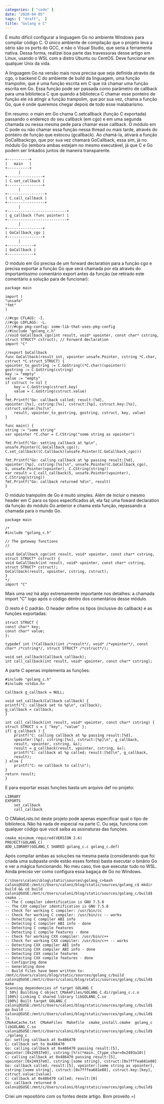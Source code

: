 ```yaml
---
categories: [ "code" ]
date: "2020-04-05"
tags: [ "draft",  ]
title: "Golang e C"
---
```

É muito difícil configurar a linguagem Go no ambiente Windows para
compilar código C. O único ambiente de compilação que o projeto
leva a sério são os ports do GCC, e não o Visual Studio, que seria
a ferramenta nativa. Dessa forma, realizei boa parte das travessuras
desse artigo em Linux, usando o WSL com a distro Ubuntu ou CentOS. Deve
funcionar em qualquer Unix da vida.

A linguagem Go na versão mais nova precisa que seja definida através
da cgo, o backend C do ambiente de build da linguagem, uma função
trampolim, que é uma função escrita em C que irá chamar uma função
escrita em Go. Essa função pode ser passada como parâmetro de callback
para uma biblioteca C que quando a biblioteca C chamar esse ponteiro de
função ele irá atingir a função trampolim, que por sua vez, chama a
função Go, que é onde queremos chegar depois de todo esse malabarismo.

Em resumo: o main em Go chama C.setcallback (função C exportada)
passando o endereço do seu callback (em cgo) e em uma segunda chamada
ou nessa mesma pede para chamar esse callback. O módulo em C pode
ou não chamar essa função nessa thread ou mais tarde, através do
ponteiro de função que estocou (gcallback). Ao chamá-la, ativará a
função GoCallbackcgo, que por sua vez chamará GoCallback, essa sim,
já no módulo Go (embora ambas estejam no mesmo executável, já que
C e Go podem ser linkados juntos de maneira transparente.

    +----------+
    |   main   |
    +----------+
          |
    +----------------+
    | C.set_callback |
    +----------------+
          |
    +-----------------+
    | C.call_callback |
    +-----------------+
          |
    +---------------------------+
    | g_callback (func pointer) |
    +---------------------------+
          |
    +----------------+
    | GoCallback_cgo |
    +----------------+
          |
    +------------+
    | GoCallback |
    +------------+

O módulo em Go precisa de um forward declaration para a função cgo
e precisa exportar a função Go que será chamada por ela através do
importantíssimo comentário export antes da função (se retirado este
comentário a solução para de funcionar):

    package main
    
    import (
	"unsafe"
	"fmt"
    )
    
    //#cgo CFLAGS: -I.
    //#cgo LDFLAGS: -L.
    ////#cgo pkg-config: some-lib-that-uses-pkg-config
    //#include "golang_c.h"
    //void GoCallback_cgo(int result, void* vpointer, const char* cstring,
    struct STRUCT* cstruct); // Forward declaration
    import "C"
    
    //export GoCallback
    func GoCallback(result int, vpointer unsafe.Pointer, cstring *C.char,
    cstruct *C.struct_STRUCT) {
	vpointer_to_gostring := C.GoString((*C.char)(vpointer))
	gostring := C.GoString(cstring)
	key := "empty"
	value := "empty"
	if cstruct != nil {
	    key = C.GoString(cstruct.key)
	    value = C.GoString(cstruct.value)
	}
	fmt.Printf("Go: callback called; result:[%d],
	vpointer:[%s], cstring:[%s], cstruct:[%p], cstruct.key:[%s],
	cstruct.value:[%s]\n",
	    result, vpointer_to_gostring, gostring, cstruct, key, value)
    }
    
    func main() {
	string := "some string"
	var vpointer *C.char = C.CString("some string as vpointer")
    
	fmt.Printf("Go: setting callback at %p\n",
	unsafe.Pointer(C.GoCallback_cgo));
	C.set_callback((C.Callback)(unsafe.Pointer(C.GoCallback_cgo)))
    
	fmt.Printf("Go: calling callback at %p passing result:[%d],
	vpointer:[%p], cstring:[%s]\n", unsafe.Pointer(C.GoCallback_cgo),
	5, unsafe.Pointer(vpointer), C.CString(string))
	var result = C.call_callback(5, unsafe.Pointer(vpointer),
	C.CString(string))
	fmt.Printf("Go: callback returned %d\n", result)
    }
    

O módulo trampolim de Go é muito simples. Além de incluir o mesmo
header em C para os tipos especificados ali, ela faz uma foward
declaration da função do módulo Go anterior e chama esta função,
repassando a chamada para o mundo Go.

    package main
    
    /*
    #include "golang_c.h"
    
    // The gateway functions
    //
    
    void GoCallback_cgo(int result, void* vpointer, const char* cstring,
    struct STRUCT* cstruct) {
	void GoCallback(int result, void* vpointer, const char* cstring,
	struct STRUCT* cstruct);
	GoCallback(result, vpointer, cstring, cstruct);
    }
    */
    import "C"

Mais uma vez há algo extremamente importante nos detalhes: a chamada
import "C" logo após o código dentro dos comentários desse módulo.

O resto é C padrão. O header define os tipos (inclusive do callback)
e as funções exportadas:

    struct STRUCT {
	const char* key;
	const char* value;
    };
    
    typedef int (*Callback)(int /*result*/, void* /*vpointer*/, const
    char* /*cstring*/, struct STRUCT* /*cstruct*/);
    
    void set_callback(Callback callback);
    int call_callback(int result, void* vpointer, const char* cstring);
    
A parte C apenas implementa as funções:

    #include "golang_c.h"
    #include <stdio.h>
    
    Callback g_callback = NULL;
    
    void set_callback(Callback callback) {
	printf("C: callback set to %p\n", callback);
	g_callback = callback;
    }
    
    int call_callback(int result, void* vpointer, const char* cstring) {
	struct STRUCT s = { "key", "value" };
	if( g_callback ) {
	    printf("C: calling callback at %p passing result:[%d],
	    vpointer:[%p], cstring:[%s], cstruct:[%p]\n", g_callback,
	    result, vpointer, cstring, &s);
	    result = g_callback(result, vpointer, cstring, &s);
	    printf("C: callback at %p called; result:[%d]\n", g_callback,
	    result);
	} else {
	    printf("C: no callback to call\n");
	}
	return result;
    }
    
E para exportar essas funções basta um arquivo def no projeto:

    LIBRARY
	EXPORTS
		set_callback
		call_callback

O CMakeLists.txt deste projeto pode apenas especificar qual o tipo de
biblioteca. Não há nada de especial na parte C. Ou seja, funciona com
qualquer código que você saiba as assinaturas das funções.

    cmake_minimum_required(VERSION 2.6)
    PROJECT(GOLANG_C)
    ADD_LIBRARY(GOLANG_C SHARED golang_c.c golang_c.def)

Após compilar ambas as soluções na mesma pasta (considerando que foi
criada uma subpasta onde estão esses fontes) basta executar o binário
Go e ver a mágica funcionando. No meu caso, tive que executar tudo no
WSL. Ainda preciso ver como configura essa bagaça de Go no Windows.

    C:\Users\caloni\blog\static\sources\golang_c>bash
    caloni@SUSE:/mnt/c/Users/caloni/blog/static/sources/golang_c$ mkdir
    build && cd build
    caloni@SUSE:/mnt/c/Users/caloni/blog/static/sources/golang_c/build$
    cmake ..
    -- The C compiler identification is GNU 7.5.0
    -- The CXX compiler identification is GNU 7.5.0
    -- Check for working C compiler: /usr/bin/cc
    -- Check for working C compiler: /usr/bin/cc -- works
    -- Detecting C compiler ABI info
    -- Detecting C compiler ABI info - done
    -- Detecting C compile features
    -- Detecting C compile features - done
    -- Check for working CXX compiler: /usr/bin/c++
    -- Check for working CXX compiler: /usr/bin/c++ -- works
    -- Detecting CXX compiler ABI info
    -- Detecting CXX compiler ABI info - done
    -- Detecting CXX compile features
    -- Detecting CXX compile features - done
    -- Configuring done
    -- Generating done
    -- Build files have been written to:
    /mnt/c/Users/caloni/blog/static/sources/golang_c/build
    caloni@SUSE:/mnt/c/Users/caloni/blog/static/sources/golang_c/build$
    make
    Scanning dependencies of target GOLANG_C
    [ 50%] Building C object CMakeFiles/GOLANG_C.dir/golang_c.c.o
    [100%] Linking C shared library libGOLANG_C.so
    [100%] Built target GOLANG_C
    caloni@SUSE:/mnt/c/Users/caloni/blog/static/sources/golang_c/build$
    go build ..
    caloni@SUSE:/mnt/c/Users/caloni/blog/static/sources/golang_c/build$
    ls
    CMakeCache.txt  CMakeFiles	Makefile  cmake_install.cmake  golang_c
    libGOLANG_C.so
    caloni@SUSE:/mnt/c/Users/caloni/blog/static/sources/golang_c/build$
    ./golang_c
    Go: setting callback at 0x486470
    C: callback set to 0x486470
    Go: calling callback at 0x486470 passing result:[5],
    vpointer:[0x24937e0], cstring:[%!s(*main._Ctype_char=0x2493a10)]
    C: calling callback at 0x486470 passing result:[5],
    vpointer:[0x24937e0], cstring:[some string], cstruct:[0x7fffea681e80]
    Go: callback called; result:[5], vpointer:[some string as vpointer],
    cstring:[some string], cstruct:[0x7fffea681e80], cstruct.key:[key],
    cstruct.value:[value]
    C: callback at 0x486470 called; result:[0]
    Go: callback returned 0
    caloni@SUSE:/mnt/c/Users/caloni/blog/static/sources/golang_c/build$
    

Criei um repositório com os fontes deste artigo. Bom proveito =)
